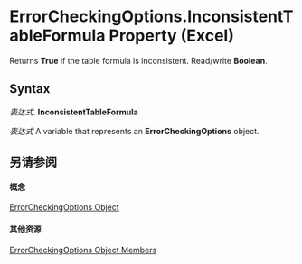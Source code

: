
# ErrorCheckingOptions.InconsistentTableFormula Property (Excel)

Returns  **True** if the table formula is inconsistent. Read/write **Boolean**.


## Syntax

 _表达式_. **InconsistentTableFormula**

 _表达式_ A variable that represents an **ErrorCheckingOptions** object.


## 另请参阅


#### 概念


[ErrorCheckingOptions Object](f62d3b08-a08f-d028-8e33-4bfd8799dc44.md)
#### 其他资源


[ErrorCheckingOptions Object Members](http://msdn.microsoft.com/library/257ede5e-bbc2-2da7-d2e1-f62ff0f02512%28Office.15%29.aspx)